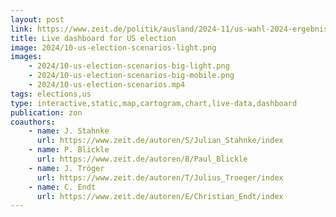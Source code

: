 ```yaml
---
layout: post
link: https://www.zeit.de/politik/ausland/2024-11/us-wahl-2024-ergebnisse-swing-states-live
title: Live dashboard for US election
image: 2024/10-us-election-scenarios-light.png
images:
    - 2024/10-us-election-scenarios-big-light.png
    - 2024/10-us-election-scenarios-big-mobile.png
    - 2024/10-us-election-scenarios.mp4
tags: elections,us
type: interactive,static,map,cartogram,chart,live-data,dashboard
publication: zon
coauthors:
    - name: J. Stahnke
      url: https://www.zeit.de/autoren/S/Julian_Stahnke/index
    - name: P. Blickle
      url: https://www.zeit.de/autoren/B/Paul_Blickle
    - name: J. Tröger
      url: https://www.zeit.de/autoren/T/Julius_Troeger/index
    - name: C. Endt
      url: https://www.zeit.de/autoren/E/Christian_Endt/index
---
```


